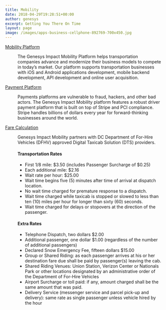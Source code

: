 ```yaml
---
title: Mobility
date: 2018-04-29T19:28:51+00:00
author: genesys
excerpt: Getting You There On Time
layout: page
image: /images/apps-business-cellphone-892769-700x450.jpg
---
```


<dl id="accordion" class="accordion">
                <dt><a id="1" href="">Mobility Platform</a></dt>
                <dd>
                    <p>The Genesys Impact Mobility Platform helps transportation companies advance and modernize their business models to compete in today’s market. Our platform supports transportation businesses with iOS and Android applications development, mobile backend development, API development and online user acquisition.</p>
                </dd>
                <dt><a id="3" href="">Payment Platform</a></dt>
                <dd>
                    <p>Payments platforms are vulnerable to fraud, hackers, and other bad actors. The Genesys Impact Mobility platform features a robust driver payment platform that is built on top of Stripe and PCI compliance. Stripe handles billions of dollars every year for forward-thinking businesses around the world.</p>
                </dd>
                <dt><a id="3" href="">Fare Calculation</a></dt>
                <dd>
                    <p>Genesys Impact Mobility partners with DC Department of For-Hire Vehicles (DFHV) approved Digital Taxicab Solution (DTS) providers.</p>
                    <h4>Transportation Rates</h4>
                        <ul>
                            <li>First 1/8 mile: $3.50 (includes Passenger Surcharge of $0.25)</li>
                            <li>Each additional mile: $2.16</li>
                            <li>Wait rate per hour: $25.00</li>
                            <li>Wait time begins five (5) minutes after time of arrival at dispatch location.</li>
                            <li>No wait time charged for premature response to a dispatch.</li>
                            <li>Wait time charged while taxicab is stopped or slowed to less than ten (10) miles per hour for longer than sixty (60) seconds.</li>
                            <li>Wait time charged for delays or stopovers at the direction of the passenger.</li>
                        </ul>
                    <h4>Extra Rates</h4>
                        <ul>
                            <li>Telephone Dispatch, two dollars $2.00</li>
                            <li>Additional passenger, one dollar $1.00 (regardless of the number of additional passengers)</li>
                            <li>Declared Snow Emergency Fee, fifteen dollars $15.00</li>
                            <li>Group or Shared Riding: as each passenger arrives at his or her destination fare due shall be paid by passenger(s) leaving the cab.</li>
                            <li>Shared Riding Venues: Union Station, Verizon Center or Nationals Park or other locations designated by an administrative order of the Department of For-Hire Vehicles</li>
                            <li>Airport Surcharge or toll paid: if any, amount charged shall be the same amount that was paid.</li>
                            <li>Delivery Service (messenger service and parcel pick-up and delivery): same rate as single passenger unless vehicle hired by the hour</li>
                        </ul>
                    </p>
                </dd>
            </dl>